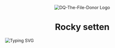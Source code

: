 <p align="center">
  <img src="https://telegra.ph/file/171925d184ddc.jpg" alt="DQ-The-File-Donor Logo">
</p>
<h1 align="center">
  <b>Rocky setten</b>
</h1>

![Typing SVG](https://readme-typing-svg.herokuapp.com/?lines=Da+Da+Da-Nirthada-ninte-Show!;Okey+da+Mone+ᠰ+You+continue+njan+Mouth+Closeakam!;Indexes+Files+above+2GB;A+Bot+with+double+button!;Start+message+with+pic!;And+more+features!)
</p>

